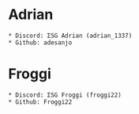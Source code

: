 # Adrian

    * Discord: ΣSG Adrian (adrian_1337)
    * Github: adesanjo

# Froggi

    * Discord: ΣSG Froggi (froggi22)
    * Github: Froggi22
